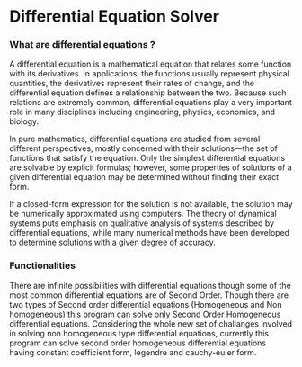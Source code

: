 # Differential Equation Solver

### What are differential equations ?

A differential equation is a mathematical equation that relates some function with its derivatives. In applications, the functions usually represent physical quantities, the derivatives represent their rates of change, and the differential equation defines a relationship between the two. Because such relations are extremely common, differential equations play a very important role in many disciplines including engineering, physics, economics, and biology.

In pure mathematics, differential equations are studied from several different perspectives, mostly concerned with their solutions—the set of functions that satisfy the equation. Only the simplest differential equations are solvable by explicit formulas; however, some properties of solutions of a given differential equation may be determined without finding their exact form.

If a closed-form expression for the solution is not available, the solution may be numerically approximated using computers. The theory of dynamical systems puts emphasis on qualitative analysis of systems described by differential equations, while many numerical methods have been developed to determine solutions with a given degree of accuracy.

### Functionalities 

There are infinite possibilities with differential equations though some of the most common differential equations are of Second Order. Though there are two types of Second order differential equations (Homogeneous and Non homogeneous) this program can solve only Second Order Homogeneous differential equations. Considering the whole new set of challanges involved in solving non homogeneous type differential equations, currently this program can solve second order homogeneous differential equations having constant coefficient form, legendre and cauchy-euler form.
